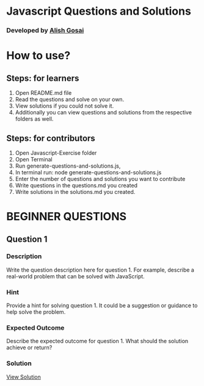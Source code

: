 # Javascript Questions and Solutions

### Developed by [Alish Gosai](https://github.com/alishgosai)

# How to use?

## Steps: for learners
1. Open README.md file
2. Read the questions and solve on your own.
3. View solutions if you could not solve it.
3. Additionally you can view questions and solutions from the respective folders as well.

## Steps: for contributors
1. Open Javascript-Exercise folder
2. Open Terminal
3. Run generate-questions-and-solutions.js, 
4. In terminal run: node generate-questions-and-solutions.js
5. Enter the number of questions and solutions you want to contribute
6. Write questions in the questions.md you created
7. Write solutions in the solutions.md you created.



# BEGINNER QUESTIONS

## Question 1

### Description
Write the question description here for question 1. For example, describe a real-world problem that can be solved with JavaScript.

### Hint
Provide a hint for solving question 1. It could be a suggestion or guidance to help solve the problem.

### Expected Outcome
Describe the expected outcome for question 1. What should the solution achieve or return?

### Solution
[View Solution](../solutions/solution1.js)
  